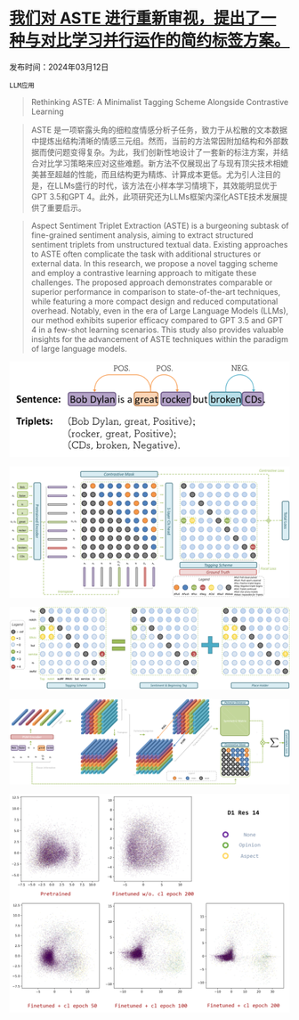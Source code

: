 # [我们对 ASTE 进行重新审视，提出了一种与对比学习并行运作的简约标签方案。](https://arxiv.org/abs/2403.07342)

发布时间：2024年03月12日

`LLM应用`

> Rethinking ASTE: A Minimalist Tagging Scheme Alongside Contrastive Learning

> ASTE 是一项崭露头角的细粒度情感分析子任务，致力于从松散的文本数据中提炼出结构清晰的情感三元组。然而，当前的方法常因附加结构和外部数据而使问题变得复杂。为此，我们创新性地设计了一套新的标注方案，并结合对比学习策略来应对这些难题。新方法不仅展现出了与现有顶尖技术相媲美甚至超越的性能，而且结构更为精炼、计算成本更低。尤为引人注目的是，在LLMs盛行的时代，该方法在小样本学习情境下，其效能明显优于GPT 3.5和GPT 4。此外，此项研究还为LLMs框架内深化ASTE技术发展提供了重要启示。

> Aspect Sentiment Triplet Extraction (ASTE) is a burgeoning subtask of fine-grained sentiment analysis, aiming to extract structured sentiment triplets from unstructured textual data. Existing approaches to ASTE often complicate the task with additional structures or external data. In this research, we propose a novel tagging scheme and employ a contrastive learning approach to mitigate these challenges. The proposed approach demonstrates comparable or superior performance in comparison to state-of-the-art techniques, while featuring a more compact design and reduced computational overhead. Notably, even in the era of Large Language Models (LLMs), our method exhibits superior efficacy compared to GPT 3.5 and GPT 4 in a few-shot learning scenarios. This study also provides valuable insights for the advancement of ASTE techniques within the paradigm of large language models.

![我们对 ASTE 进行重新审视，提出了一种与对比学习并行运作的简约标签方案。](../../../paper_images/2403.07342/x1.png)

![我们对 ASTE 进行重新审视，提出了一种与对比学习并行运作的简约标签方案。](../../../paper_images/2403.07342/x2.png)

![我们对 ASTE 进行重新审视，提出了一种与对比学习并行运作的简约标签方案。](../../../paper_images/2403.07342/x3.png)

![我们对 ASTE 进行重新审视，提出了一种与对比学习并行运作的简约标签方案。](../../../paper_images/2403.07342/x4.png)

![我们对 ASTE 进行重新审视，提出了一种与对比学习并行运作的简约标签方案。](../../../paper_images/2403.07342/x5.png)
